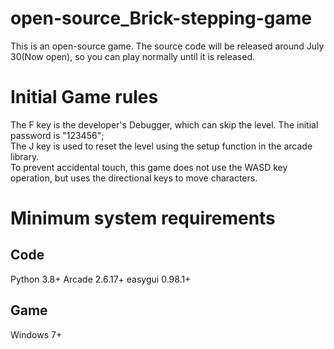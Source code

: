 # open-source_Brick-stepping-game
This is an open-source game. The source code will be released around July 30(Now open), so you can play normally until it is released.
# Initial Game rules
The F key is the developer's Debugger, which can skip the level. The initial password is "123456";  
The J key is used to reset the level using the setup function in the arcade library.  
To prevent accidental touch, this game does not use the WASD key operation, but uses the directional keys to move characters.  
# Minimum system requirements
## Code
Python 3.8+
Arcade 2.6.17+
easygui 0.98.1+
## Game
Windows 7+
